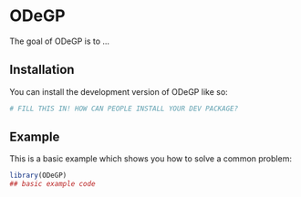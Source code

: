 
# ODeGP

<!-- badges: start -->
<!-- badges: end -->

The goal of ODeGP is to ...

## Installation

You can install the development version of ODeGP like so:

``` r
# FILL THIS IN! HOW CAN PEOPLE INSTALL YOUR DEV PACKAGE?
```

## Example

This is a basic example which shows you how to solve a common problem:

``` r
library(ODeGP)
## basic example code
```


